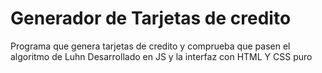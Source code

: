 # Generador de Tarjetas de credito
Programa que genera tarjetas de credito y comprueba que pasen el algoritmo de Luhn
Desarrollado en JS y la interfaz con HTML Y CSS puro
